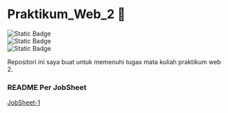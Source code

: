 # Praktikum_Web_2 🚀
![Static Badge](https://img.shields.io/badge/Nama-Dimas_Arya_Nugraha-1E870D)</br>
![Static Badge](https://img.shields.io/badge/Kelas-TI_2B-1E870D)</br>
![Static Badge](https://img.shields.io/badge/NPM-230202033-1E870D)

Repositori ini saya buat untuk memenuhi tugas mata kuliah praktikum web 2.
### README Per JobSheet
[JobSheet-1](https://github.com/DimasArya1405/Praktikum_Web_2/blob/main/JobSheet-1/README.md)
